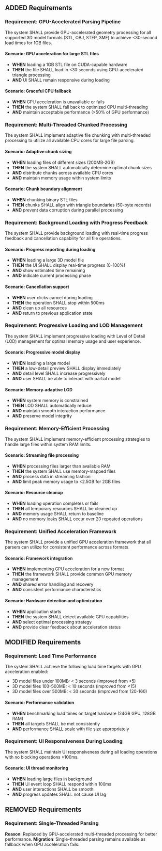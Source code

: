 ## ADDED Requirements

### Requirement: GPU-Accelerated Parsing Pipeline
The system SHALL provide GPU-accelerated geometry processing for all supported 3D model formats (STL, OBJ, STEP, 3MF) to achieve <30-second load times for 1GB files.

#### Scenario: GPU acceleration for large STL files
- **WHEN** loading a 1GB STL file on CUDA-capable hardware
- **THEN** the file SHALL load in <30 seconds using GPU-accelerated triangle processing
- **AND** UI SHALL remain responsive during loading

#### Scenario: Graceful CPU fallback
- **WHEN** GPU acceleration is unavailable or fails
- **THEN** the system SHALL fall back to optimized CPU multi-threading
- **AND** maintain acceptable performance (>50% of GPU performance)

### Requirement: Multi-Threaded Chunked Processing
The system SHALL implement adaptive file chunking with multi-threaded processing to utilize all available CPU cores for large file parsing.

#### Scenario: Adaptive chunk sizing
- **WHEN** loading files of different sizes (200MB-2GB)
- **THEN** the system SHALL automatically determine optimal chunk sizes
- **AND** distribute chunks across available CPU cores
- **AND** maintain memory usage within system limits

#### Scenario: Chunk boundary alignment
- **WHEN** chunking binary STL files
- **THEN** chunks SHALL align with triangle boundaries (50-byte records)
- **AND** prevent data corruption during parallel processing

### Requirement: Background Loading with Progress Feedback
The system SHALL provide background loading with real-time progress feedback and cancellation capability for all file operations.

#### Scenario: Progress reporting during loading
- **WHEN** loading a large 3D model file
- **THEN** the UI SHALL display real-time progress (0-100%)
- **AND** show estimated time remaining
- **AND** indicate current processing phase

#### Scenario: Cancellation support
- **WHEN** user clicks cancel during loading
- **THEN** the operation SHALL stop within 500ms
- **AND** clean up all resources
- **AND** return to previous application state

### Requirement: Progressive Loading and LOD Management
The system SHALL implement progressive loading with Level of Detail (LOD) management for optimal memory usage and user experience.

#### Scenario: Progressive model display
- **WHEN** loading a large model
- **THEN** a low-detail preview SHALL display immediately
- **AND** detail level SHALL increase progressively
- **AND** user SHALL be able to interact with partial model

#### Scenario: Memory-adaptive LOD
- **WHEN** system memory is constrained
- **THEN** LOD SHALL automatically reduce
- **AND** maintain smooth interaction performance
- **AND** preserve model integrity

### Requirement: Memory-Efficient Processing
The system SHALL implement memory-efficient processing strategies to handle large files within system RAM limits.

#### Scenario: Streaming file processing
- **WHEN** processing files larger than available RAM
- **THEN** the system SHALL use memory-mapped files
- **AND** process data in streaming fashion
- **AND** limit peak memory usage to <2.5GB for 2GB files

#### Scenario: Resource cleanup
- **WHEN** loading operation completes or fails
- **THEN** all temporary resources SHALL be cleaned up
- **AND** memory usage SHALL return to baseline
- **AND** no memory leaks SHALL occur over 20 repeated operations

### Requirement: Unified Acceleration Framework
The system SHALL provide a unified GPU acceleration framework that all parsers can utilize for consistent performance across formats.

#### Scenario: Framework integration
- **WHEN** implementing GPU acceleration for a new format
- **THEN** the framework SHALL provide common GPU memory management
- **AND** shared error handling and recovery
- **AND** consistent performance characteristics

#### Scenario: Hardware detection and optimization
- **WHEN** application starts
- **THEN** the system SHALL detect available GPU capabilities
- **AND** select optimal processing strategy
- **AND** provide clear feedback about acceleration status

## MODIFIED Requirements

### Requirement: Load Time Performance
The system SHALL achieve the following load time targets with GPU acceleration enabled:

- 3D model files under 100MB: < 3 seconds (improved from <5)
- 3D model files 100-500MB: < 10 seconds (improved from <15)
- 3D model files over 500MB: < 30 seconds (improved from 120-160)

#### Scenario: Performance validation
- **WHEN** benchmarking load times on target hardware (24GB GPU, 128GB RAM)
- **THEN** all targets SHALL be met consistently
- **AND** performance SHALL scale with file size appropriately

### Requirement: UI Responsiveness During Loading
The system SHALL maintain UI responsiveness during all loading operations with no blocking operations >100ms.

#### Scenario: UI thread monitoring
- **WHEN** loading large files in background
- **THEN** UI event loop SHALL respond within 100ms
- **AND** user interactions SHALL be smooth
- **AND** progress updates SHALL not cause UI lag

## REMOVED Requirements

### Requirement: Single-Threaded Parsing
**Reason**: Replaced by GPU-accelerated multi-threaded processing for better performance.
**Migration**: Single-threaded parsing remains available as fallback when GPU acceleration fails.